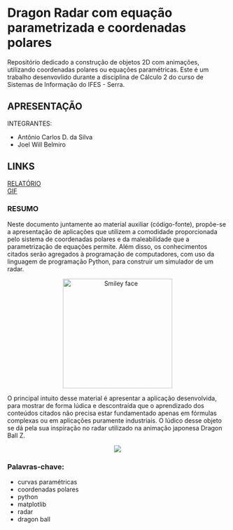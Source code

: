 # Dragon Radar com equação parametrizada e coordenadas polares
Repositório dedicado a construção de objetos 2D com animações, utilizando coordenadas polares ou equações paramétricas.
Este é um trabalho desenvovlido durante a disciplina de Cálculo 2 do curso de Sistemas de Informação do IFES - Serra.

## APRESENTAÇÃO

INTEGRANTES:
* Antônio Carlos D. da Silva
* Joel Will Belmiro

## LINKS
[RELATÓRIO](https://github.com/duraes-antonio/C2_trab/blob/master/doc/relatorio.pdf)
<br>
[GIF](https://github.com/duraes-antonio/C2_trab/blob/master/img/radar.gif)

### RESUMO

Neste documento juntamente ao material auxiliar (código-fonte), propõe-se
a apresentação de aplicações que utilizem a comodidade proporcionada pelo
sistema de coordenadas polares e da maleabilidade que a parametrização de
equações permite. Além disso, os conhecimentos citados serão agregados à
programação de computadores, com uso da linguagem de programação Python, para
construir um simulador de um radar.
<br>

<p align="center"/>
<img alt="Smiley face" src="https://images-wixmp-ed30a86b8c4ca887773594c2.wixmp.com/f/8ce01c50-e47c-4d80-acd3-6e214f80e70f/d5pprcy-4e79707a-dd47-49f7-a1bf-d403b337386b.png/v1/fill/w_775,h_1031,strp/dragon_ball___kid_goku_20_by_superjmanplay2_d5pprcy-pre.png?token=eyJ0eXAiOiJKV1QiLCJhbGciOiJIUzI1NiJ9.eyJzdWIiOiJ1cm46YXBwOjdlMGQxODg5ODIyNjQzNzNhNWYwZDQxNWVhMGQyNmUwIiwiaXNzIjoidXJuOmFwcDo3ZTBkMTg4OTgyMjY0MzczYTVmMGQ0MTVlYTBkMjZlMCIsIm9iaiI6W1t7ImhlaWdodCI6Ijw9MzUwMCIsInBhdGgiOiJcL2ZcLzhjZTAxYzUwLWU0N2MtNGQ4MC1hY2QzLTZlMjE0ZjgwZTcwZlwvZDVwcHJjeS00ZTc5NzA3YS1kZDQ3LTQ5ZjctYTFiZi1kNDAzYjMzNzM4NmIucG5nIiwid2lkdGgiOiI8PTI2MzAifV1dLCJhdWQiOlsidXJuOnNlcnZpY2U6aW1hZ2Uub3BlcmF0aW9ucyJdfQ.ZQNRpxy85RbcfZJPCsoFEF3DM_riIrZCy8-YQVyw7E0"   height=250>
<br>

O principal intuito desse material é apresentar a aplicação desenvolvida,
para mostrar de forma lúdica e descontraída que o aprendizado dos conteúdos
citados não precisa estar fundamentado apenas em fórmulas complexas ou em
aplicações puramente industriais. O lúdico desse objeto se dá pela sua inspiração no radar utilizado na animação japonesa Dragon Ball Z.


<p align="center"/>
<img align="middle" src="https://github.com/duraes-antonio/C2_trab/blob/master/img/radar.gif">
<br>

### Palavras-chave:
* curvas paramétricas
* coordenadas polares
* python
* matplotlib
* radar
* dragon ball
